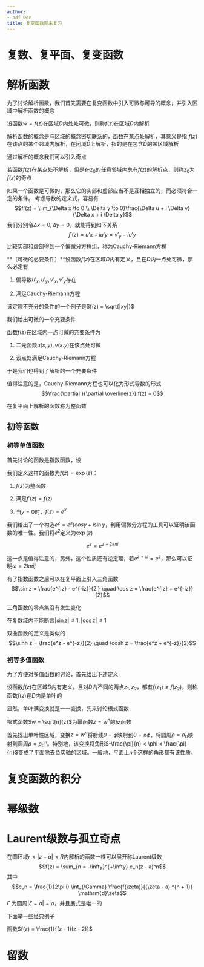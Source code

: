 ```yaml
---
author:
- adf wer
title: 复变函数期末复习
---
```


复数、复平面、复变函数
======================

解析函数
========

为了讨论解析函数，我们首先需要在复变函数中引入可微与可导的概念，并引入区域中解析函数的概念

设函数$w = f(z)$在区域$D$内处处可微，则称$f(z)$在区域$D$内解析

解析函数的概念是与区域的概念密切联系的，函数在某点处解析，其意义是指
$f(z)$在该点的某个邻域内解析，在闭域$\bar D$上解析，指的是在包含$\bar D$的某区域解析

通过解析的概念我们可以引入奇点

若函数$f(z)$在某点处不解析，但是在$z_0$的任意邻域内总有$f(z)$的解析点，则称$z_0$为$f(z)$的奇点

如果一个函数是可微的，那么它的实部和虚部应当不是互相独立的，而必须符合一定的条件。
考虑导数的定义式，容易有
$$f'(z) = \lim_{\Delta x \to 0 \\ \Delta y \to 0}\frac{\Delta u + i \Delta v}{\Delta x + i \Delta y}$$
我们分别令$\Delta x = 0, \Delta y = 0$，就能得到如下关系
$$f'(z) = u'x + i u'y = v'_y - i u'y$$
比较实部和虚部得到一个偏微分方程组，称为Cauchy-Riemann方程

**（可微的必要条件）**设函数$f(z)$在区域$D$内有定义，且在$D$内一点处可微，那么必定有

1.  偏导数$u'_x,u'_y,v'_x,v'_y$存在

2.  满足Cauchy-Riemann方程

该定理不充分的条件的一个例子是$f(z) = \sqrt{|xy|}$

我们给出可微的一个充要条件

函数$f(z)$在区域内一点可微的充要条件为

1.  二元函数$u(x,y),v(x.y)$在该点处可微

2.  该点处满足Cauchy-Riemann方程

于是我们也得到了解析的一个充要条件

值得注意的是，Cauchy-Riemann方程也可以化为形式导数的形式
$$\frac{\partial }{\partial \overline{z}} f(z) = 0$$

在复平面上解析的函数称为整函数

初等函数
--------

### 初等单值函数

首先讨论的函数是指数函数，设

我们定义这样的函数为$f(z)= \exp (z)$：

1.  $f(z)$为整函数

2.  满足$f'(z) = f(z)$

3.  当$y = 0$时，$f(z) = e^x$

我们给出了一个构造$e^z = e^x(cos y + i \sin y$，利用偏微分方程的工具可以证明该函数的唯一性。我们将$e^z$定义为$\exp(z)$

$$e^z = e^{z + 2k\pi i}$$

这一点是值得注意的，另外，这个性质还有逆定理，若$e^{z + \omega} = e^z$，那么可以证明$\omega = 2k\pi ij$

有了指数函数之后可以在复平面上引入三角函数
$$\sin z = \frac{e^{iz} - e^{-iz}}{2i} \quad \cos z = \frac{e^{iz} + e^{-iz}}{2}$$

三角函数的零点集没有发生变化

在复数域内不能断言$|\sin z| \leq 1, |\cos z| \leq 1$

双曲函数的定义是类似的
$$\sinh z = \frac{e^z -  e^{-z}}{2} \quad \cosh z = \frac{e^z + e^{-z}}{2}$$

### 初等多值函数

为了方便对多值函数的讨论，首先给出下述定义

设函数$f(z)$在区域$D$内有定义，且对$D$内不同的两点$z_1,z_2$，都有$f(z_1) \neq f(z_2)$，则称函数$f(z)$在$D$内是单叶的

显然，单叶满变换就是一一变换，先来讨论根式函数

根式函数$w = \sqrt[n]{z}$为幂函数$z = w^n$的反函数

首先找出单叶性区域，变换$z = w^n$将射线$\theta = \phi$映射到$\theta = n\phi$，将圆周$\rho = \rho_0$映射到圆周$\rho = \rho_0^n$。特别地，该变换将角形$-\frac{\pi}{n} < \phi < \frac{\pi}{n}$变成了平面除去负实轴的区域。一般地，平面上$n$个这样的角形都有该性质。

复变函数的积分
==============

幂级数
======

Laurent级数与孤立奇点
=====================

在圆环域$r < |z - a| < R$内解析的函数一棵可以展开称Laurent级数
$$f(z) = \sum_{n = -\infty}^{+\infty} c_n(z - a)^n$$ 其中
$$c_n = \frac{1}{2\pi i} \int_{\Gamma} \frac{f(\zeta)}{(\zeta - a) ^{n + 1}} \mathrm{d}\zeta$$
$\Gamma$ 为圆周$|\zeta = a| = \rho$，并且展式是唯一的

下面举一些经典例子

函数$f(z) = \frac{1}{(z - 1)(z - 2)}$

留数
====

<script type="text/javascript" id="MathJax-script" async
  src="https://cdnjs.cloudflare.com/ajax/libs/mathjax/3.0.0/es5/tex-mml-chtml.js">
</script>
<script>
MathJax = {
  tex: {
    inlineMath: [['$', '$'], ['\\(', '\\)']]
  }
};
</script>
<script id="MathJax-script" async
  src="https://cdn.jsdelivr.net/npm/mathjax@3/es5/tex-chtml.js">
</script>